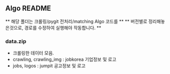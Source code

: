
## Algo README

** 해당 폴더는 크롤링/pygit 전처리/matching Algo 코드를 **
** 버전별로 정리해놓은것으로, 경로를 수정하여 실행해야 작동합니다. **

### data.zip

- 크롤링한 데이터 모음.
- crawling, crawling_img : jobkorea 기업정보 및 로고
- jobs, logos : jumpit 공고정보 및 로고
